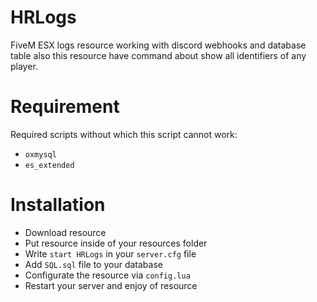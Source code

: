 # HRLogs
FiveM ESX logs resource working with discord webhooks and database table also this resource have command about show all identifiers of any player.

# Requirement
Required scripts without which this script cannot work:
- `oxmysql`
- `es_extended`

# Installation
   - Download resource
   - Put resource inside of your resources folder
   - Write `start HRLogs` in your `server.cfg` file
   - Add `SQL.sql` file to your database
   - Configurate the resource via `config.lua`
   - Restart your server and enjoy of resource

